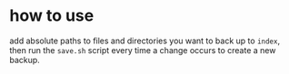 # how to use
add absolute paths to files and directories you want to back up to `index`, then run the `save.sh` script every time a change occurs to create a new backup.
